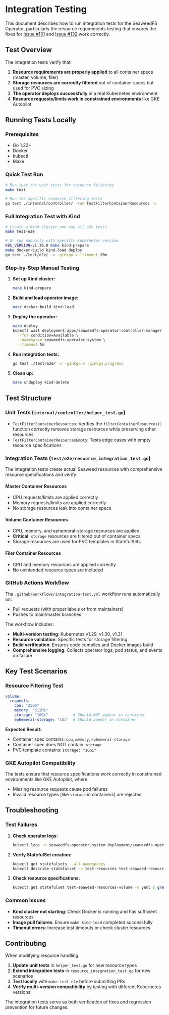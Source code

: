 # Integration Testing

This document describes how to run integration tests for the SeaweedFS Operator, particularly the resource requirements testing that ensures the fixes for [Issue #131](https://github.com/seaweedfs/seaweedfs-operator/issues/131) and [Issue #132](https://github.com/seaweedfs/seaweedfs-operator/issues/132) work correctly.

## Test Overview

The integration tests verify that:

1. **Resource requirements are properly applied** to all container specs (master, volume, filer)
2. **Storage resources are correctly filtered** out of container specs but used for PVC sizing
3. **The operator deploys successfully** in a real Kubernetes environment
4. **Resource requests/limits work in constrained environments** like GKE Autopilot

## Running Tests Locally

### Prerequisites

- Go 1.22+
- Docker
- kubectl
- Make

### Quick Test Run

```bash
# Run just the unit tests for resource filtering
make test

# Run the specific resource filtering tests
go test ./internal/controller/ -run TestFilterContainerResources -v
```

### Full Integration Test with Kind

```bash
# Create a Kind cluster and run all e2e tests
make test-e2e

# Or run manually with specific Kubernetes version
K8S_VERSION=v1.30.0 make kind-prepare
make docker-build kind-load deploy
go test ./test/e2e/ -v -ginkgo.v -timeout 20m
```

### Step-by-Step Manual Testing

1. **Set up Kind cluster:**
   ```bash
   make kind-prepare
   ```

2. **Build and load operator image:**
   ```bash
   make docker-build kind-load
   ```

3. **Deploy the operator:**
   ```bash
   make deploy
   kubectl wait deployment.apps/seaweedfs-operator-controller-manager \
     --for condition=Available \
     --namespace seaweedfs-operator-system \
     --timeout 5m
   ```

4. **Run integration tests:**
   ```bash
   go test ./test/e2e/ -v -ginkgo.v -ginkgo.progress
   ```

5. **Clean up:**
   ```bash
   make undeploy kind-delete
   ```

## Test Structure

### Unit Tests (`internal/controller/helper_test.go`)

- `TestFilterContainerResources`: Verifies the `filterContainerResources()` function correctly removes storage resources while preserving other resources
- `TestFilterContainerResourcesEmpty`: Tests edge cases with empty resource specifications

### Integration Tests (`test/e2e/resource_integration_test.go`)

The integration tests create actual Seaweed resources with comprehensive resource specifications and verify:

#### Master Container Resources
- CPU requests/limits are applied correctly
- Memory requests/limits are applied correctly
- No storage resources leak into container specs

#### Volume Container Resources  
- CPU, memory, and ephemeral-storage resources are applied
- **Critical**: `storage` resources are filtered out of container specs
- Storage resources are used for PVC templates in StatefulSets

#### Filer Container Resources
- CPU and memory resources are applied correctly
- No unintended resource types are included

### GitHub Actions Workflow

The `.github/workflows/integration-test.yml` workflow runs automatically on:

- Pull requests (with proper labels or from maintainers)
- Pushes to main/master branches

The workflow includes:
- **Multi-version testing**: Kubernetes v1.29, v1.30, v1.31
- **Resource validation**: Specific tests for storage filtering
- **Build verification**: Ensures code compiles and Docker images build
- **Comprehensive logging**: Collects operator logs, pod status, and events on failure

## Key Test Scenarios

### Resource Filtering Test
```yaml
volume:
  requests:
    cpu: "250m"
    memory: "512Mi"
    storage: "10Gi"           # Should NOT appear in container
    ephemeral-storage: "1Gi"  # Should appear in container
```

**Expected Result:**
- Container spec contains: `cpu`, `memory`, `ephemeral-storage`
- Container spec does NOT contain: `storage`
- PVC template contains: `storage: "10Gi"`

### GKE Autopilot Compatibility
The tests ensure that resource specifications work correctly in constrained environments like GKE Autopilot, where:
- Missing resource requests cause pod failures
- Invalid resource types (like `storage` in containers) are rejected

## Troubleshooting

### Test Failures

1. **Check operator logs:**
   ```bash
   kubectl logs -n seaweedfs-operator-system deployment/seaweedfs-operator-controller-manager
   ```

2. **Verify StatefulSet creation:**
   ```bash
   kubectl get statefulsets --all-namespaces
   kubectl describe statefulset -n test-resources test-seaweed-resources-volume
   ```

3. **Check resource specifications:**
   ```bash
   kubectl get statefulset test-seaweed-resources-volume -o yaml | grep -A 20 resources:
   ```

### Common Issues

- **Kind cluster not starting**: Check Docker is running and has sufficient resources
- **Image pull failures**: Ensure `make kind-load` completed successfully
- **Timeout errors**: Increase test timeouts or check cluster resources

## Contributing

When modifying resource handling:

1. **Update unit tests** in `helper_test.go` for new resource types
2. **Extend integration tests** in `resource_integration_test.go` for new scenarios
3. **Test locally** with `make test-e2e` before submitting PRs
4. **Verify multi-version compatibility** by testing with different Kubernetes versions

The integration tests serve as both verification of fixes and regression prevention for future changes. 